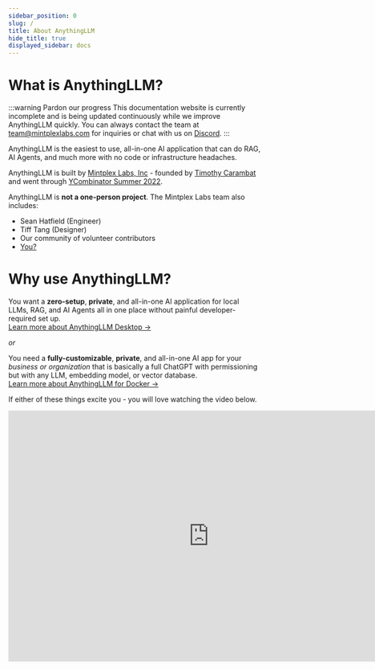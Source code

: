```yaml
---
sidebar_position: 0
slug: /
title: About AnythingLLM
hide_title: true
displayed_sidebar: docs
---
```


# What is AnythingLLM?

:::warning Pardon our progress
This documentation website is currently incomplete and is being updated continuously while we improve AnythingLLM quickly. You can always contact the team at [team@mintplexlabs.com](mailto:team@mintplexlabs.com) for inquiries or chat with us on [Discord](https://discord.gg/6UyHPeGZAC).
:::

AnythingLLM is the easiest to use, all-in-one AI application that can do RAG, AI Agents, and much more with no code or infrastructure headaches.

AnythingLLM is built by [Mintplex Labs, Inc](https://github.com/Mintplex-Labs) - founded by [Timothy Carambat](https://twitter.com/tcarambat) and went through [YCombinator Summer 2022](https://www.ycombinator.com/companies/mintplex-labs).


AnythingLLM is **not a one-person project**. The Mintplex Labs team also includes:
- Sean Hatfield (Engineer)
- Tiff Tang (Designer)
- Our community of volunteer contributors
- [You?](#)

# Why use AnythingLLM?

You want a **zero-setup**, **private**, and all-in-one AI application for local LLMs, RAG, and AI Agents all in one place without painful developer-required set up.<br/>[Learn more about AnythingLLM Desktop &rarr;](/desktop)

_or_

You need a **fully-customizable**, **private**, and all-in-one AI app for your _business or organization_ that is basically a full ChatGPT with permissioning but with any LLM, embedding model, or vector database.<br/>[Learn more about AnythingLLM for Docker &rarr;](/self-hosted/local-docker)


If either of these things excite you - you will love watching the video below.

<iframe width="800" height="500" src="https://www.youtube.com/embed/-Rs8-M-xBFI?si=y1bcZcwjWr9A-Tqz" title="YouTube video player" frameborder="0" allow="accelerometer; autoplay; clipboard-write; encrypted-media; gyroscope; picture-in-picture; web-share" referrerpolicy="strict-origin-when-cross-origin" allowfullscreen>
</iframe>